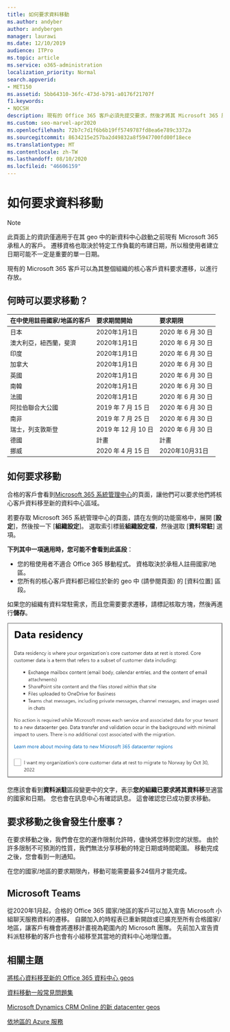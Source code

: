 ```yaml
---
title: 如何要求資料移動
ms.author: andyber
author: andybergen
manager: laurawi
ms.date: 12/10/2019
audience: ITPro
ms.topic: article
ms.service: o365-administration
localization_priority: Normal
search.appverid:
- MET150
ms.assetid: 5bb64310-36fc-473d-b791-a0176f21707f
f1.keywords:
- NOCSH
description: 現有的 Office 365 客戶必須先提交要求，然後才將其 Microsoft 365 服務資料移至新的地理位置。
ms.custom: seo-marvel-apr2020
ms.openlocfilehash: 72b7c7d1f6b6b19ff5749787fd8ea6e789c3372a
ms.sourcegitcommit: 8634215e257ba2d49832a8f5947700fd00f18ece
ms.translationtype: MT
ms.contentlocale: zh-TW
ms.lasthandoff: 08/10/2020
ms.locfileid: "46606159"
---
```

# <a name="how-to-request-your-data-move"></a>如何要求資料移動

> [!NOTE]
> 此頁面上的資訊僅適用于在其 geo 中的新資料中心啟動之前現有 Microsoft 365 承租人的客戶。 遷移資格也取決於特定工作負載的布建日期，所以租使用者建立日期可能不一定是重要的單一日期。
  
現有的 Microsoft 365 客戶可以為其整個組織的核心客戶資料要求遷移，以進行存放。  
  
## <a name="when-can-i-request-a-move"></a>何時可以要求移動？

|**在中使用註冊國家/地區的客戶**|**要求期間開始**|**要求期限**|
|:-----|:-----|:-----|
|日本  <br/> |2020年1月1日  <br/> |2020 年 6 月 30 日  <br/> |
|澳大利亞，紐西蘭，斐濟  <br/> |2020年1月1日  <br/> |2020 年 6 月 30 日  <br/> |
|印度  <br/> |2020年1月1日  <br/> |2020 年 6 月 30 日  <br/> |
|加拿大  <br/> |2020年1月1日  <br/> |2020 年 6 月 30 日  <br/> |
|英國  <br/> |2020年1月1日  <br/> |2020 年 6 月 30 日  <br/> |
|南韓  <br/> |2020年1月1日  <br/> |2020 年 6 月 30 日  <br/> |
|法國  <br/> |2020年1月1日  <br/> |2020 年 6 月 30 日  <br/> |
|阿拉伯聯合大公國  <br/> |2019 年 7 月 15 日  <br/> |2020 年 6 月 30 日  <br/> |
|南非  <br/> |2019 年 7 月 25 日  <br/> |2020 年 6 月 30 日  <br/> |
|瑞士，列支敦斯登  <br/> |2019 年 12 月 10 日  <br/> |2020 年 6 月 30 日  <br/> |
|德國  <br/> |計畫  <br/> |計畫  <br/> |
|挪威  <br/> |2020 年 4 月 15 日  <br/> |2020年10月31日  <br/> |
   
## <a name="how-to-request-a-move"></a>如何要求移動

合格的客戶會看到[Microsoft 365 系統管理中心](https://aka.ms/365admin)的頁面，讓他們可以要求他們將核心客戶資料移至新的資料中心區域。  
  
若要存取 Microsoft 365 系統管理中心的頁面，請在左側的功能窗格中，展開 [**設定**]，然後按一下 [**組織設定**]。
選取索引標籤**組織設定檔**，然後選取 [**資料常駐**] 選項。
  
**下列其中一項適用時，您可能不會看到此區段**：
- 您的租使用者不適合 Office 365 移動程式。  資格取決於承租人註冊國家/地區。
- 您所有的核心客戶資料都已經位於新的 geo 中 (請參閱頁面) 的 [資料位置] 區段。 
  
如果您的組織有資料常駐需求，而且您需要要求遷移，請標記核取方塊，然後再進行**儲存**。
  
![資料中心加入動作畫面](media/dataresidencyflyoutae.jpg)
  
您應該會看到**資料派駐**區段變更中的文字，表示**您的組織已要求將其資料移**至適當的國家和日期。 您也會在訊息中心有確認訊息。 這會確認您已成功要求移動。 


  
## <a name="what-happens-after-requesting-a-move"></a>要求移動之後會發生什麼事？

在要求移動之後，我們會在您的運作限制允許時，儘快將您移到您的狀態。 由於許多限制不可預測的性質，我們無法分享移動的特定日期或時間範圍。 移動完成之後，您會看到一則通知。
  
在您的國家/地區的要求期限內，移動可能需要最多24個月才能完成。
  
## <a name="microsoft-teams"></a>Microsoft Teams

從2020年1月起，合格的 Office 365 國家/地區的客戶可以加入宣告 Microsoft 小組聊天服務資料的遷移。  自願加入的時程表已重新開啟或已擴充至所有合格國家/地區，讓客戶有機會將遷移計畫視為範圍內的 Microsoft 團隊。 先前加入宣告資料派駐移動的客戶也會有小組移至其當地的資料中心地理位置。

## <a name="related-topics"></a>相關主題

[將核心資料移至新的 Office 365 資料中心 geos](moving-data-to-new-datacenter-geos.md)

[資料移動一般常見問題集](data-move-faq.md)

[Microsoft Dynamics CRM Online 的新 datacenter geos](https://go.microsoft.com/fwlink/p/?Linkid=615924)
  
[依地區的 Azure 服務](https://azure.microsoft.com/regions/)
  

